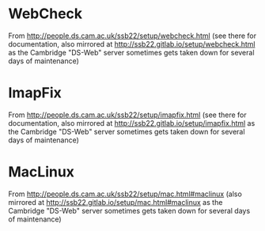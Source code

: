 WebCheck
========

From http://people.ds.cam.ac.uk/ssb22/setup/webcheck.html (see there for documentation, also mirrored at http://ssb22.gitlab.io/setup/webcheck.html as the Cambridge "DS-Web" server sometimes gets taken down for several days of maintenance)

ImapFix
=======

From http://people.ds.cam.ac.uk/ssb22/setup/imapfix.html (see there for documentation, also mirrored at http://ssb22.gitlab.io/setup/imapfix.html as the Cambridge "DS-Web" server sometimes gets taken down for several days of maintenance)

MacLinux
========

From http://people.ds.cam.ac.uk/ssb22/setup/mac.html#maclinux
(also mirrored at http://ssb22.gitlab.io/setup/mac.html#maclinux as the Cambridge "DS-Web" server sometimes gets taken down for several days of maintenance)

